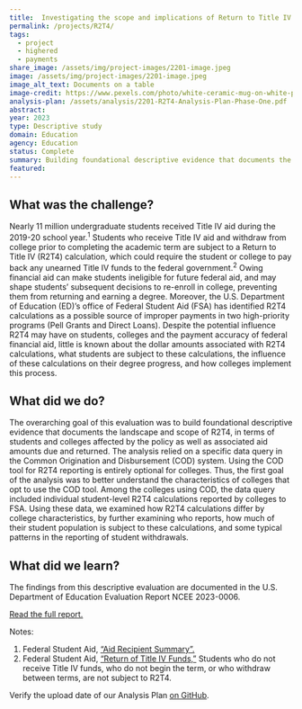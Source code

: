 ```yaml
---
title:  Investigating the scope and implications of Return to Title IV funds
permalink: /projects/R2T4/
tags: 
  - project
  - highered
  - payments
share_image: /assets/img/project-images/2201-image.jpeg
image: /assets/img/project-images/2201-image.jpeg
image_alt_text: Documents on a table
image-credit: https://www.pexels.com/photo/white-ceramic-mug-on-white-paper-4778611/ 
analysis-plan: /assets/analysis/2201-R2T4-Analysis-Plan-Phase-One.pdf
abstract: 
year: 2023
type: Descriptive study
domain: Education
agency: Education
status: Complete
summary: Building foundational descriptive evidence that documents the landscape and scope of R2T4 
featured: 
---
```

## What was the challenge? 
Nearly 11 million undergraduate students received Title IV aid during the 2019-20 school year.<sup>1</sup> Students who receive Title IV aid and withdraw from college prior to completing the academic term are subject to a Return to Title IV (R2T4) calculation, which could require the student or college to pay back any unearned Title IV funds to the federal government.<sup>2</sup> Owing financial aid can make students ineligible for future federal aid, and may shape students’ subsequent decisions to re-enroll in college, preventing them from returning and earning a degree. Moreover, the U.S. Department of Education (ED)’s office of Federal Student Aid (FSA) has identified R2T4 calculations as a possible source of improper payments in two high-priority programs (Pell Grants and Direct Loans). Despite the potential influence R2T4 may have on students, colleges and the payment accuracy of federal financial aid, little is known about the dollar amounts associated with R2T4 calculations, what students are subject to these calculations, the influence of these calculations on their degree progress, and how colleges implement this process.

## What did we do?
The overarching goal of this evaluation was to build foundational descriptive evidence that documents the landscape and scope of R2T4, in terms of students and colleges affected by the policy as well as associated aid amounts due and returned. The analysis relied on a specific data query in the Common Origination and Disbursement (COD) system. Using the COD tool for R2T4 reporting is entirely optional for colleges. Thus, the first goal of the analysis was to better understand the characteristics of colleges that opt to use the COD tool. Among the colleges using COD, the data query included individual student-level R2T4 calculations reported by colleges to FSA. Using these data, we examined how R2T4 calculations differ by college characteristics, by further examining who reports, how much of their student population is subject to these calculations, and some typical patterns in the reporting of student withdrawals. 

## What did we learn?
The findings from this descriptive evaluation are documented in the U.S. Department of Education Evaluation Report NCEE 2023-0006.

<a class="usa-link usa-link--external" href="https://ies.ed.gov/ncee/2025/01/2023006-pdf">Read the full report.</a>

Notes:
1. Federal Student Aid, <a class="usa-link usa-link--external" href="https://studentaid.gov/sites/default/files/fsawg/datacenter/library/AidRecipientsSummary.xls">“Aid Recipient Summary”.</a>
2. Federal Student Aid, <a class="usa-link usa-link--external" href="https://studentaid.gov/sites/default/files/fsawg/datacenter/library/AidRecipientsSummary.xls">“Return of Title IV Funds,”</a> Students who do not receive Title IV funds, who do not begin the term, or who withdraw between terms, are not subject to R2T4.

Verify the upload date of our Analysis Plan <a class="usa-link usa-link--external" href="https://github.com/gsa-oes/office-of-evaluation-sciences/commits/master/assets/analysis/2201-R2T4-Analysis-Plan-Phase-One.pdf">on GitHub</a>.
